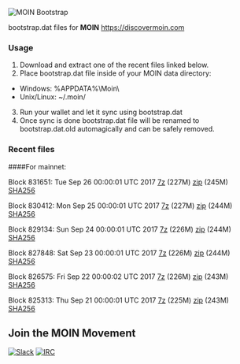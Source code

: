 ![MOIN Bootstrap](https://i.imgur.com/KjM1jMp.jpg)

bootstrap.dat files for **MOIN** https://discovermoin.com

### Usage

1. Download and extract one of the recent files linked below.
2. Place bootstrap.dat file inside of your MOIN data directory:
 - Windows: %APPDATA%\Moin\
 - Unix/Linux: ~/.moin/
3. Run your wallet and let it sync using bootstrap.dat
4. Once sync is done bootstrap.dat file will be renamed to bootstrap.dat.old automagically and can be safely removed.


### Recent files

####For mainnet:

Block 831651: Tue Sep 26 00:00:01 UTC 2017 [7z](https://transfer.sh/SpGIr/bootstrap.dat.20170926.7z) (227M) [zip](https://transfer.sh/Pib5p/bootstrap.dat.20170926.zip) (245M) [SHA256](https://transfer.sh/cki5f/sha256.txt)

Block 830412: Mon Sep 25 00:00:01 UTC 2017 [7z](https://transfer.sh/omHO6/bootstrap.dat.20170925.7z) (227M) [zip](https://transfer.sh/xUx05/bootstrap.dat.20170925.zip) (244M) [SHA256](https://transfer.sh/HAwnn/sha256.txt)

Block 829134: Sun Sep 24 00:00:01 UTC 2017 [7z](https://transfer.sh/5HlbW/bootstrap.dat.20170924.7z) (226M) [zip](https://transfer.sh/9MKey/bootstrap.dat.20170924.zip) (244M) [SHA256](https://transfer.sh/sjvbC/sha256.txt)

Block 827848: Sat Sep 23 00:00:01 UTC 2017 [7z](https://transfer.sh/scsKt/bootstrap.dat.20170923.7z) (226M) [zip](https://transfer.sh/JUJpG/bootstrap.dat.20170923.zip) (244M) [SHA256](https://transfer.sh/kaiDQ/sha256.txt)

Block 826575: Fri Sep 22 00:00:02 UTC 2017 [7z](https://transfer.sh/KG3GE/bootstrap.dat.20170922.7z) (226M) [zip](https://transfer.sh/TS8Xg/bootstrap.dat.20170922.zip) (243M) [SHA256](https://transfer.sh/124p1/sha256.txt)

Block 825313: Thu Sep 21 00:00:01 UTC 2017 [7z](https://transfer.sh/fC6kI/bootstrap.dat.20170921.7z) (225M) [zip](https://transfer.sh/Iit8c/bootstrap.dat.20170921.zip) (243M) [SHA256](https://transfer.sh/2wMit/sha256.txt)

## Join the MOIN Movement

[![Slack](https://i.imgur.com/Xy0IEJN.png)](https://discovermoin.herokuapp.com)
[![IRC](http://i.imgur.com/amUnKGQ.png)](https://kiwiirc.com/client/irc.freenode.net/#moin-crypto)
